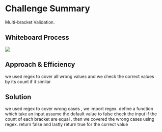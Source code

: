 # Challenge Summary

<!-- Description of the challenge -->

Multi-bracket Validation.

## Whiteboard Process

<!-- Embedded whiteboard image -->

![](https://i.ibb.co/znp6213/code-challenges-9.jpg)

## Approach & Efficiency

we used regex to cover all wrong values and we check the correct values by its count if it similar

<!-- What approach did you take? Why? What is the Big O space/time for this approach? -->

## Solution

we used regex to cover wrong cases , we import regex.
define a function which take an input
assume the default value to false
check the input if the count of each bracket are equal .
then we covered the wrong cases using regex. return false
and lastly return true for the correct value

<!-- Show how to run your code, and examples of it in action -->
